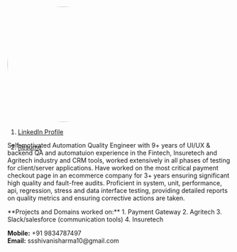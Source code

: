 <div class="row" style="height:290px">
  <div class="column" style="width:50%">
    <img src="/images/my_pic.jpg" alt="Avatar" style="width: 260px; border-radius: 80%"><br>
  </div>
  <div class="column" style="width:50%">
    
   1. <a href="https://www.linkedin.com/in/shivanisharma123">
        LinkedIn Profile
      </a> 
      <br>
      <br>
   2. <a href = "https://drive.google.com/file/d/1dwUBwphQPlHpF29Xo9mZc-xm9bRVE6uc/view?usp=sharing">
        Resume
      </a>
      <br>
   </div>
  </div>
  
  
   
   
   <p>
Self-motivated Automation Quality Engineer with 9+ years of  UI/UX & backend QA and automatuion experience in the Fintech, Insuretech and Agritech industry and CRM tools, worked extensively in all phases of testing for client/server applications. Have worked on the most critical payment checkout page in an ecommerce company for 3+ years ensuring significant high quality and fault-free audits. Proficient in system, unit, performance, api, regression, stress and data interface testing, providing detailed reports on quality metrics and ensuring corrective actions are taken.
    </p>
 <p> 
   **Projects and Domains worked on:** 
   1. Payment Gateway
   2. Agritech
   3. Slack/salesforce (communication tools)
   4. Insuretech 
 </p>
 <p>
   <b>Mobile:</b> +91 9834787497<br>
   <b>Email:</b>  ssshivanisharma10@gmail.com
  </p>
